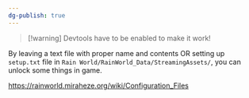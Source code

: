 ```yaml
---
dg-publish: true
---
```

> [!warning] Devtools have to be enabled to make it work!

By leaving a text file with proper name and contents 
OR
setting up `setup.txt` file
in ``Rain World/RainWorld_Data/StreamingAssets/``, you can unlock some things in game.

https://rainworld.miraheze.org/wiki/Configuration_Files